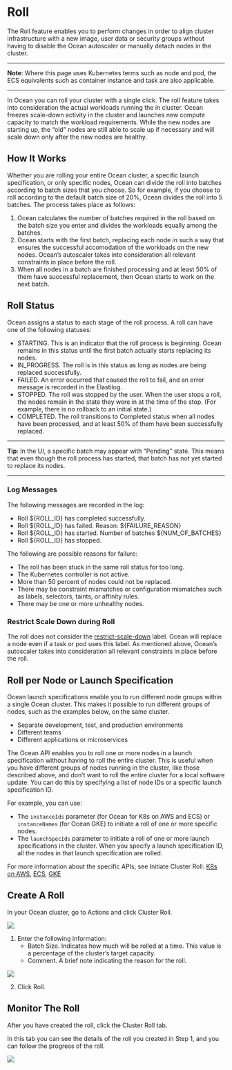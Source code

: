 # Roll

The Roll feature enables you to perform changes in order to align cluster infrastructure with a new image, user data or security groups without having to disable the Ocean autoscaler or manually detach nodes in the cluster.

---
**Note**: Where this page uses Kubernetes terms such as node and pod, the ECS equivalents such as container instance and task are also applicable.

---
In Ocean you can roll your cluster with a single click. The roll feature takes into consideration the actual workloads running the in cluster. Ocean freezes scale-down activity in the cluster and launches new compute capacity to match the workload requirements. While the new nodes are starting up, the “old” nodes are still able to scale up if necessary and will scale down only after the new nodes are healthy.

## How It Works

Whether you are rolling your entire Ocean cluster, a specific launch specification, or only specific nodes, Ocean can divide the roll into batches according to batch sizes that you choose. So for example, if you choose to roll according to the default batch size of 20%, Ocean divides the roll into 5 batches. The process takes place as follows:

1. Ocean calculates the number of batches required in the roll based on the batch size you enter and divides the workloads equally among the batches.
2. Ocean starts with the first batch, replacing each node in such a way that ensures the successful accomodation of the workloads on the new nodes. Ocean’s autoscaler takes into consideration all relevant constraints in place before the roll.
3. When all nodes in a batch are finished processing and at least 50% of them have successful replacement, then Ocean starts to work on the next batch.       

## Roll Status

Ocean assigns a status to each stage of the roll process. A roll can have one of the following statuses:

* STARTING. This is an indicator that the roll process is beginning. Ocean remains in this status until the first batch actually starts replacing its nodes.
* IN_PROGRESS. The roll is in this status as long as nodes are being replaced successfully.
* FAILED. An error occurred that caused the roll to fail, and an error message is recorded in the Elastilog.
* STOPPED. The roll was stopped by the user. When the user stops a roll, the nodes remain in the state they were in at the time of the stop. (For example, there is no rollback to an initial state.)
* COMPLETED. The roll transitions to Completed status when all nodes  have been processed, and at least 50% of them have been successfully replaced.
---
**Tip**: In the UI, a specific batch may appear with “Pending” state. This means that even though the roll process has started, that batch has not yet started to replace its nodes.

---
### Log Messages

The following messages are recorded in the log:

* Roll ${ROLL_ID} has completed successfully.
* Roll ${ROLL_ID} has failed. Reason: ${FAILURE_REASON}
* Roll ${ROLL_ID} has started. Number of batches ${NUM_OF_BATCHES}
* Roll ${ROLL_ID} has stopped.

The following are possible reasons for failure:

* The roll has been stuck in the same roll status for too long.
* The Kubernetes controller is not active.
* More than 50 percent of nodes could not be replaced.
* There may be constraint mismatches or configuration mismatches such as labels, selectors, taints, or affinity rules.
* There may be one or more unhealthy nodes.

### Restrict Scale Down during Roll

The roll does not consider the [restrict-scale-down](./scaling-kubernetes.md) label. Ocean will replace a node even if a task or pod uses this label. As mentioned above, Ocean’s autoscaler takes into consideration all relevant constraints in place before the roll.

## Roll per Node or Launch Specification

Ocean launch specifications enable you to run different node groups within a single Ocean cluster. This makes it possible to run different groups of nodes, such as the examples below, on the same cluster.

* Separate development, test, and production environments
* Different teams
* Different applications or microservices

The Ocean API enables you to roll one or more nodes in a launch specification without having to roll the entire cluster. This is useful when you have different groups of nodes running in the cluster, like those described above, and don’t want to roll the entire cluster for a local software update. You can do this by specifying a list of node IDs or a specific launch specification ID.

For example, you can use:

* The `instanceIds` parameter (for Ocean for K8s on AWS and ECS) or `instanceNames` (for Ocean GKE) to initiate a roll of one or more specific nodes.
* The `launchSpecIds` parameter to initiate a roll of one or more launch specifications in the cluster. When you specify a launch specification ID, all the nodes in that launch specification are rolled.

For more information about the specific APIs, see Initiate Cluster Roll: [K8s on AWS](https://help.spot.io/spotinst-api/ocean/ocean-cloud-api/ocean-for-aws/roll-cluster/create/), [ECS](https://help.spot.io/spotinst-api/ocean/ocean-cloud-api/ocean-for-ecs/roll-cluster/create/), [GKE](https://help.spot.io/spotinst-api/ocean/ocean-cloud-api/ocean-for-gke/roll-cluster/create/)

## Create A Roll

In your Ocean cluster, go to Actions and click Cluster Roll.

<img src="/ocean/_media/features-roll-01.png" />

1. Enter the following information:
   * Batch Size. Indicates how much will be rolled at a time. This value is a percentage of the cluster’s target capacity.
   * Comment. A brief note indicating the reason for the roll.

<img src="/ocean/_media/features-roll-02.png" />

2. Click Roll.

## Monitor The Roll

After you have created the roll, click the Cluster Roll tab.

In this tab you can see the details of the roll you created in Step 1, and you can follow the progress of the roll.

<img src="/ocean/_media/features-roll-03.png" />
